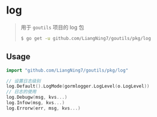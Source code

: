 # log

> 用于 `goutils` 项目的 log 包
>
> ```bash
> $ go get -u github.com/LiangNing7/goutils/pkg/log
> ```

## Usage

```go
import "github.com/LiangNing7/goutils/pkg/log"

// 设置日志级别
log.Default().LogMode(gormlogger.LogLevel(o.LogLevel))
// 日志的使用
log.Debugw(msg, kvs...)
log.Infow(msg, kvs...)
log.Errorw(err, msg, kvs...)
```

